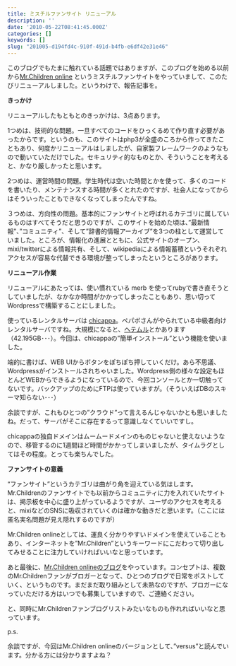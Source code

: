 ```yaml
---
title: ミスチルファンサイト リニューアル
description: ''
date: '2010-05-22T08:41:45.000Z'
categories: []
keywords: []
slug: "201005-d194fd4c-910f-491d-b4fb-e6df42e31e46"
---
```

このブログでもたまに触れている話題ではありますが、このブログを始める以前から[Mr.Children online](http://mrchildren-fan.net/) というミスチルファンサイトをやっていまして、このたびリニューアルしました。というわけで、報告記事を。

**きっかけ**

リニューアルしたもともとのきっかけは、3点あります。

1つめは、技術的な問題。一旦すべてのコードをひっくるめて作り直す必要があったからです。というのも、このサイトはphp3が全盛のころから作ってきたこともあり、何度かリニューアルはしましたが、自家製フレームワークのようなもので動いていただけでした。セキュリティ的なものとか、そういうことを考えると、かなり厳しかったと思います。

2つめは、運営時間の問題。学生時代は空いた時間とかを使って、多くのコードを書いたり、メンテナンスする時間が多くとれたのですが、社会人になってからはそういったこともできなくなってしまったんですね。

３つめは、方向性の問題。基本的にファンサイトと呼ばれるカテゴリに属しているものはすべてそうだと思うのですが、このサイトを始めた頃は、”最新情報”、”コミュニティ”、そして”辞書的情報アーカイブ”を3つの柱として運営していました。ところが、情報化の進展とともに、公式サイトのオープン、mixi/twitterによる情報共有、そして、wikipediaによる情報蓄積というそれぞれアクセスが容易な代替できる環境が整ってしまったというところがあります。

**リニューアル作業**

リニューアルにあたっては、使い慣れている merb を使ってrubyで書き直そうとしていましたが、なかなか時間がかかってしまったこともあり、思い切ってWordpressで構築することにしました。

使っているレンタルサーバは [chicappa](http://chicappa.jp/)。ペパボさんがやられている中級者向けレンタルサーバですね。大規模になると、[ヘテムル](http://heteml.jp/)とかあります（42.195GB･･･）。今回は、chicappaの”簡単インストール”という機能を使いました。

端的に書けば、WEB UIからボタンをぽちぽち押していくだけ。あら不思議、Wordpressがインストールされちゃいました。Wordpress側の様々な設定もほとんどWEBからできるようになっているので、今回コンソールとか一切触ってないです。バックアップのためにFTPは使っていますが。（そういえばDBのスキーマ知らない･･･）

余談ですが、これもひとつの”クラウド”って言えるんじゃないかとも思いましたね。だって、サーバがそこに存在するって意識しなくていいですし。

chicappaの独自ドメインはムームードメインのものじゃないと使えないようなので、移管するのに1週間ほど時間がかかってしまいましたが、タイムラグとしてはその程度。とっても楽ちんでした。

**ファンサイトの意義**

“ファンサイト”というカテゴリは曲がり角を迎えている気はします。Mr.Childrenのファンサイトでも以前からコミュニティに力を入れていたサイトは、掲示板を中心に盛り上がっているようですが、ユーザのアクセスを考えると、mixiなどのSNSに吸収されていくのは確かな動きだと思います。（ここには匿名実名問題が見え隠れするのですが）

Mr.Children onlineとしては、運良く分かりやすいドメインを使えていることもあり、インターネットを”Mr.Children”というキーワードにこだわって切り出してみせることに注力していければいいなと思っています。

あと最後に、[Mr.Children onlineのブログ](http://blog.mrchildren-fan.net/)をやっています。コンセプトは、複数のMr.Childrenファンがブロガーとなって、ひとつのブログで日常をポストしていく、というものです。まだまだ取り組みとして未熟なのですが、ブロガーになっていただける方はいつでも募集していますので、ご連絡ください。

と、同時にMr.Childrenファンブログリストみたいなものも作れればいいなと思っています。

p.s.

余談ですが、今回はMr.Children onlineのバージョンとして、”versus”と読んでいます。分かる方には分かりますよね？